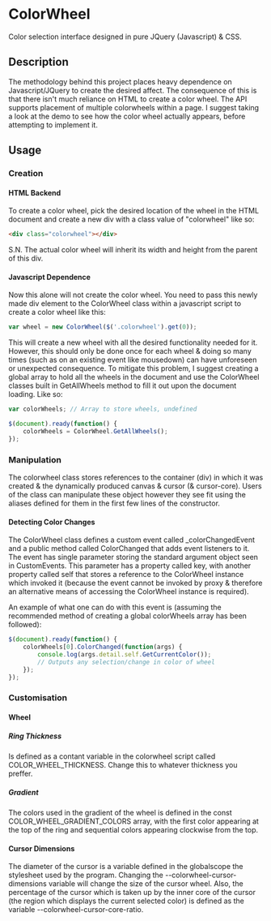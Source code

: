 # ColorWheel
Color selection interface designed in pure JQuery (Javascript) &amp; CSS.

## Description
The methodology behind this project places heavy dependence on Javascript/JQuery to create the desired affect. The consequence of this is that there isn't much reliance on HTML to create a color wheel. The API supports placement of multiple colorwheels within a page. I suggest taking a look at the demo to see how the color wheel actually appears, before attempting to implement it.

## Usage
### Creation
#### HTML Backend
To create a color wheel, pick the desired location of the wheel in the HTML document and create a new div with a class value of "colorwheel" like so:
  
```HTML
<div class="colorwheel"></div>
```

S.N. The actual color wheel will inherit its width and height from the parent of this div.

#### Javascript Dependence
Now this alone will not create the color wheel. You need to pass this newly made div element to the ColorWheel class within a javascript script to create a color wheel like this:

```JavaScript
var wheel = new ColorWheel($('.colorwheel').get(0));
```

This will create a new wheel with all the desired functionality needed for it. However, this should only be done once for each wheel & doing so many times (such as on an existing event like mousedown) can have unforeseen or unexpected consequence. To mitigate this problem, I suggest creating a global array to hold all the wheels in the document and use the ColorWheel classes built in GetAllWheels method to fill it out upon the document loading. Like so:

```Javascript
var colorWheels; // Array to store wheels, undefined

$(document).ready(function() {
    colorWheels = ColorWheel.GetAllWheels();
});
```

### Manipulation
The colorwheel class stores references to the container (div) in which it was created & the dynamically produced canvas & cursor (& cursor-core). Users of the class can manipulate these object however they see fit using the aliases defined for them in the first few lines of the constructor.

#### Detecting Color Changes
The ColorWheel class defines a custom event called _colorChangedEvent and a public method called ColorChanged that adds event listeners to it. The event has single parameter storing the standard argument object seen in CustomEvents. This parameter has a property called key, with another property called self that stores a reference to the ColorWheel instance which invoked it (because the event cannot be invoked by proxy & therefore an alternative means of accessing the ColorWheel instance is required).

An example of what one can do with this event is (assuming the recommended method of creating a global colorWheels array has been followed):

```JavaScript
$(document).ready(function() {
    colorWheels[0].ColorChanged(function(args) {
        console.log(args.detail.self.GetCurrentColor());
        // Outputs any selection/change in color of wheel
    });
});
```

### Customisation
#### Wheel
##### Ring Thickness
Is defined as a contant variable in the colorwheel script called COLOR_WHEEL_THICKNESS. Change this to whatever thickness you preffer.

##### Gradient
The colors used in the gradient of the wheel is defined in the const COLOR_WHEEL_GRADIENT_COLORS array, with the first color appearing at the top of the ring and sequential colors appearing clockwise from the top.

#### Cursor Dimensions
The diameter of the cursor is a variable defined in the globalscope the stylesheet used by the program. Changing the --colorwheel-cursor-dimensions variable will change the size of the cursor wheel. Also, the percentage of the cursor which is taken up by the inner core of the cursor (the region which displays the current selected color) is defined as the variable --colorwheel-cursor-core-ratio.
